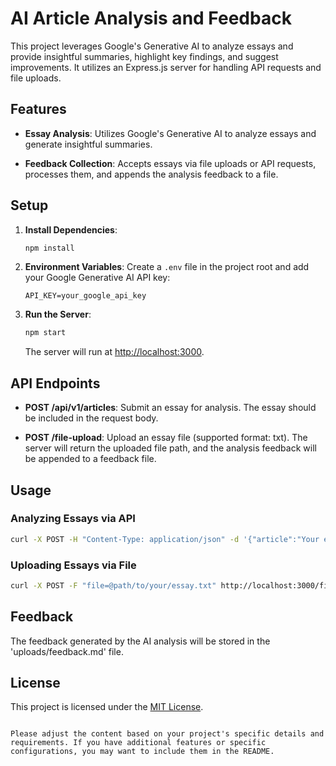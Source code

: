 
# AI Article Analysis and Feedback

This project leverages Google's Generative AI to analyze essays and provide insightful summaries, highlight key findings, and suggest improvements. It utilizes an Express.js server for handling API requests and file uploads.

## Features

- **Essay Analysis**: Utilizes Google's Generative AI to analyze essays and generate insightful summaries.

- **Feedback Collection**: Accepts essays via file uploads or API requests, processes them, and appends the analysis feedback to a file.

## Setup

1. **Install Dependencies**:
   ```bash
   npm install
   ```

2. **Environment Variables**:
   Create a `.env` file in the project root and add your Google Generative AI API key:
   ```env
   API_KEY=your_google_api_key
   ```

3. **Run the Server**:
   ```bash
   npm start
   ```

   The server will run at [http://localhost:3000](http://localhost:3000).

## API Endpoints

- **POST /api/v1/articles**: Submit an essay for analysis. The essay should be included in the request body.

- **POST /file-upload**: Upload an essay file (supported format: txt). The server will return the uploaded file path, and the analysis feedback will be appended to a feedback file.

## Usage

### Analyzing Essays via API

```bash
curl -X POST -H "Content-Type: application/json" -d '{"article":"Your essay content here."}' http://localhost:3000/api/v1/articles
```

### Uploading Essays via File

```bash
curl -X POST -F "file=@path/to/your/essay.txt" http://localhost:3000/file-upload
```

## Feedback

The feedback generated by the AI analysis will be stored in the 'uploads/feedback.md' file.

## License

This project is licensed under the [MIT License](LICENSE).
```

Please adjust the content based on your project's specific details and requirements. If you have additional features or specific configurations, you may want to include them in the README.
